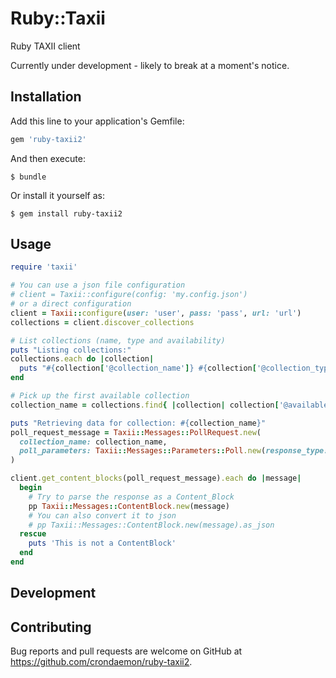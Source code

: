 # Ruby::Taxii

Ruby TAXII client

Currently under development - likely to break at a moment's notice.

## Installation

Add this line to your application's Gemfile:

```ruby
gem 'ruby-taxii2'
```

And then execute:

    $ bundle

Or install it yourself as:

    $ gem install ruby-taxii2

## Usage

```ruby
require 'taxii'

# You can use a json file configuration
# client = Taxii::configure(config: 'my.config.json')
# or a direct configuration
client = Taxii::configure(user: 'user', pass: 'pass', url: 'url')
collections = client.discover_collections

# List collections (name, type and availability)
puts "Listing collections:"
collections.each do |collection|
  puts "#{collection['@collection_name']} #{collection['@collection_type']} #{collection['@available']}"
end

# Pick up the first available collection
collection_name = collections.find{ |collection| collection['@available'] == 'true' }['@collection_name']

puts "Retrieving data for collection: #{collection_name}"
poll_request_message = Taxii::Messages::PollRequest.new(
  collection_name: collection_name,
  poll_parameters: Taxii::Messages::Parameters::Poll.new(response_type: 'FULL')
)

client.get_content_blocks(poll_request_message).each do |message|
  begin
    # Try to parse the response as a Content_Block
    pp Taxii::Messages::ContentBlock.new(message)
    # You can also convert it to json
    # pp Taxii::Messages::ContentBlock.new(message).as_json
  rescue
    puts 'This is not a ContentBlock'
  end
end
```

## Development


## Contributing

Bug reports and pull requests are welcome on GitHub at https://github.com/crondaemon/ruby-taxii2.
